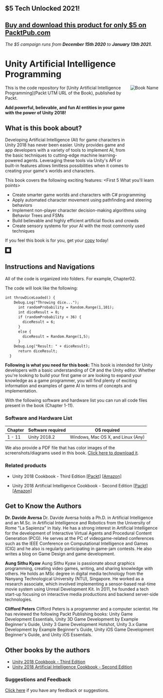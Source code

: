 ## $5 Tech Unlocked 2021!
[Buy and download this product for only $5 on PacktPub.com](https://www.packtpub.com/)
-----
*The $5 campaign         runs from __December 15th 2020__ to __January 13th 2021.__*

# Unity Artificial Intelligence Programming

<a href="Packt UTM URL of the Book"><img src="Cover Image URL of the Book" alt="Book Name" height="256px" align="right"></a>

This is the code repository for [Unity Artificial Intelligence Programming](Packt UTM URL of the Book), published by Packt.

**Add powerful, believable, and fun AI entities in your game with the power of Unity 2018!**

## What is this book about?
Developing Artificial Intelligence (AI) for game characters in Unity 2018 has never been easier. Unity provides game and app developers with a variety of tools to implement AI, from the basic techniques to cutting-edge machine learning-powered agents. Leveraging these tools via Unity's API or built-in features allows limitless possibilities when it comes to creating your game's worlds and characters.

This book covers the following exciting features: <First 5 What you'll learn points>
* Create smarter game worlds and characters with C# programming
* Apply automated character movement using pathfinding and steering behaviors
* Implement non-player character decision-making algorithms using Behavior Trees and FSMs
* Build believable and highly efficient artificial flocks and crowds
* Create sensory systems for your AI with the most commonly used techniques

If you feel this book is for you, get your [copy](https://www.amazon.com/dp/1789533910) today!

<a href="https://www.packtpub.com/?utm_source=github&utm_medium=banner&utm_campaign=GitHubBanner"><img src="https://raw.githubusercontent.com/PacktPublishing/GitHub/master/GitHub.png" 
alt="https://www.packtpub.com/" border="5" /></a>


## Instructions and Navigations
All of the code is organized into folders. For example, Chapter02.

The code will look like the following:
```
int throwDiceLoaded() { 
    Debug.Log("Throwing dice..."); 
      int randomProbability = Random.Range(1,101); 
      int diceResult = 0; 
      if (randomProbability < 36) { 
        diceResult = 6; 
      } 
      else { 
        diceResult = Random.Range(1,5); 
      } 
    Debug.Log("Result: " + diceResult); 
      return diceResult; 
  }
```

**Following is what you need for this book:**
This book is intended for Unity developers with a basic understanding of C# and the Unity editor. Whether you're looking to build your first game or are looking to expand your knowledge as a game programmer, you will find plenty of exciting information and examples of game AI in terms of concepts and implementation.

With the following software and hardware list you can run all code files present in the book (Chapter 1-11).

### Software and Hardware List

| Chapter  | Software required                   | OS required                        |
| -------- | ------------------------------------| -----------------------------------|
| 1 - 11   | Unity 2018.2                        | Windows, Mac OS X, and Linux (Any) |



We also provide a PDF file that has color images of the screenshots/diagrams used in this book. [Click here to download it](https://www.packtpub.com/sites/default/files/downloads/9781789533910_ColorImages.pdf).

### Related products <Other books you may enjoy>
* Unity 2018 Cookbook - Third Edition [[Packt]](https://india.packtpub.com/in/game-development/unity-2018-cookbook-third-edition?utm_source=github&utm_medium=repository&utm_campaign=9781788471909) [[Amazon]](https://www.amazon.com/dp/1788471903)

* Unity 2018 Artificial Intelligence Cookbook - Second Edition [[Packt]](https://india.packtpub.com/in/game-development/unity-2018-artificial-intelligence-cookbook-second-edition?utm_source=github&utm_medium=repository&utm_campaign=9781788626170) [[Amazon]](https://www.amazon.com/dp/1788626176)

## Get to Know the Authors
**Dr. Davide Aversa**
Dr. Davide Aversa holds a Ph.D. in Artificial Intelligence and an M.Sc. in Artificial Intelligence and Robotics from the University of Rome "La Sapienza" in Italy. He has a strong interest in Artificial Intelligence for the development of Interactive Virtual Agents and Procedural Content Generation (PCG). He serves at the PC of videogame-related conferences such as the IEEE Conference on Computational Intelligence and Games (CIG) and he also is regularly participating in game-jam contests. He also writes a blog on Game Design and game development.

**Aung Sithu Kyaw**
Aung Sithu Kyaw is passionate about graphics programming, creating video games, writing, and sharing knowledge with others. He holds an MSc degree in digital media technology from the Nanyang Technological University (NTU), Singapore. He worked as a research associate, which involved implementing a sensor-based real-time movie system using Unreal Development Kit. In 2011, he founded a tech start-up focusing on interactive media productions and backend server-side technologies.

**Clifford Peters**
Clifford Peters is a programmer and a computer scientist. He has reviewed the following Packt Publishing books: Unity Game Development Essentials, Unity 3D Game Development by Example Beginner's Guide, Unity 3 Game Development Hotshot, Unity 3.x Game Development by Example Beginner's Guide, Unity iOS Game Development Beginner's Guide, and Unity iOS Essentials.

## Other books by the authors
* [Unity 2018 Cookbook - Third Edition](https://india.packtpub.com/in/game-development/unity-2018-cookbook-third-edition?utm_source=github&utm_medium=repository&utm_campaign=9781788471909)
* [Unity 2018 Artificial Intelligence Cookbook - Second Edition](https://india.packtpub.com/in/game-development/unity-2018-artificial-intelligence-cookbook-second-edition?utm_source=github&utm_medium=repository&utm_campaign=9781788626170)

### Suggestions and Feedback
[Click here](https://docs.google.com/forms/d/e/1FAIpQLSdy7dATC6QmEL81FIUuymZ0Wy9vH1jHkvpY57OiMeKGqib_Ow/viewform) if you have any feedback or suggestions.
